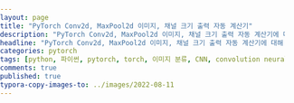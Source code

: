 ```yaml
---
layout: page
title: "PyTorch Conv2d, MaxPool2d 이미지, 채널 크기 출력 자동 계산기"
description: "PyTorch Conv2d, MaxPool2d 이미지, 채널 크기 출력 자동 계산기에 대해 알아보겠습니다."
headline: "PyTorch Conv2d, MaxPool2d 이미지, 채널 크기 출력 자동 계산기에 대해 알아보겠습니다."
categories: pytorch
tags: [python, 파이썬, pytorch, torch, 이미지 분류, CNN, convolution neural network, 이미지 분류 모델, 파이토치, Conv2d, MaxPool2d, Conv2d 출력 계산, data science, 데이터 분석, 딥러닝, 딥러닝 자격증, 머신러닝, 빅데이터, 테디노트]
comments: true
published: true
typora-copy-images-to: ../images/2022-08-11
---
```



PyTorch에서
Conv2d, MaxPool2d 계산기

<html>
  <head>
    <title>Conv2d, MaxPool2d 계산기</title>
    <style type="text/css">
      html {
        overflow: auto;
      }  		
      html,
      body,
      div,
      iframe {
        margin: 0px;
        padding: 0px;
        height: 100%;
        border: none;
      }	
      iframe {
        display: block;
        width: 100%;
        border: none;
        overflow-y: auto;
        overflow-x: hidden;
      }
    </style>
  </head>
  <body>
    <iframe src="https://teddylee777-pytorch-layer-calculator-app-87zpr8.streamlitapp.com/?embedded=true"
        frameborder="0"
        marginheight="0"
        marginwidth="0"
        width="100%"
        height="100%"
        scrolling="auto">
    </iframe>
  </body>
</html>
